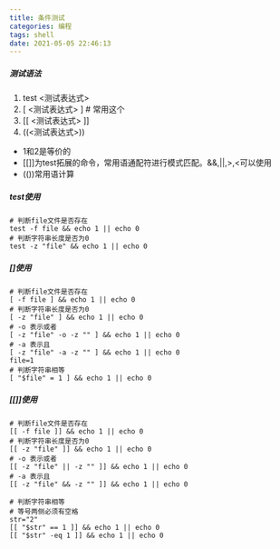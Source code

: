 ```yaml
---
title: 条件测试
categories: 编程
tags: shell
date: 2021-05-05 22:46:13
---
```


##### 测试语法
1. test <测试表达式>
2. [ <测试表达式> ]  # 常用这个
3. [[ <测试表达式> ]]
4. ((<测试表达式>))

- 1和2是等价的
- [[]]为test拓展的命令，常用语通配符进行模式匹配。&&,||,>,<可以使用
- (())常用语计算

##### test使用
``` shell
# 判断file文件是否存在
test -f file && echo 1 || echo 0
# 判断字符串长度是否为0
test -z "file" && echo 1 || echo 0
```
##### []使用
``` shell
# 判断file文件是否存在
[ -f file ] && echo 1 || echo 0
# 判断字符串长度是否为0
[ -z "file" ] && echo 1 || echo 0
# -o 表示或者
[ -z "file" -o -z "" ] && echo 1 || echo 0
# -a 表示且
[ -z "file" -a -z "" ] && echo 1 || echo 0
file=1
# 判断字符串相等
[ "$file" = 1 ] && echo 1 || echo 0
```
##### [[]]使用
``` shell
# 判断file文件是否存在
[[ -f file ]] && echo 1 || echo 0
# 判断字符串长度是否为0
[[ -z "file" ]] && echo 1 || echo 0
# -o 表示或者
[[ -z "file" || -z "" ]] && echo 1 || echo 0
# -a 表示且
[[ -z "file" && -z "" ]] && echo 1 || echo 0

# 判断字符串相等
# 等号两侧必须有空格
str="2"
[[ "$str" == 1 ]] && echo 1 || echo 0
[[ "$str" -eq 1 ]] && echo 1 || echo 0

```